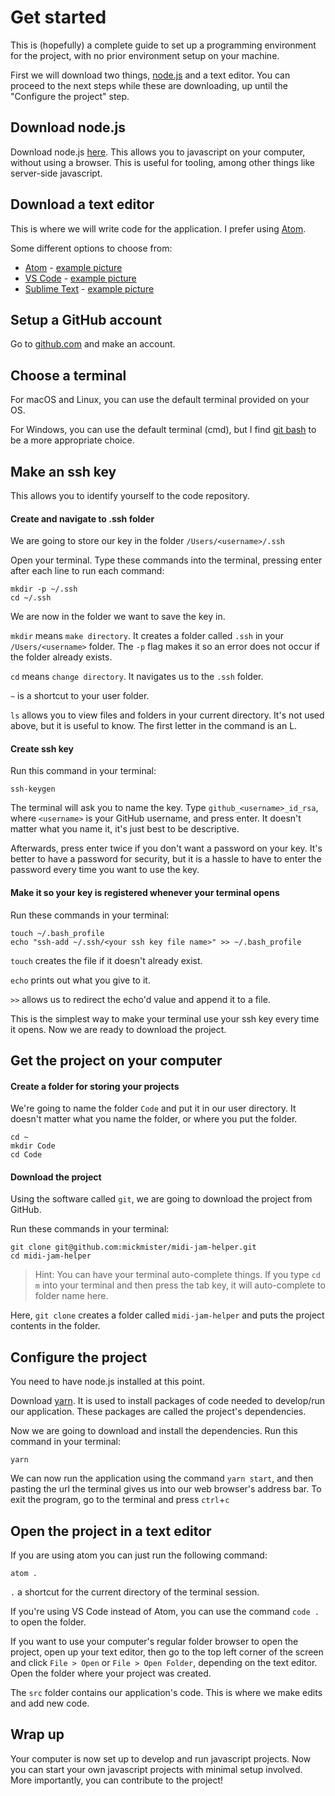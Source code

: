 # Get started

This is (hopefully) a complete guide to set up a programming environment for the project, with no prior environment setup on your machine.

First we will download two things, [node.js](https://nodejs.org/en/download/) and a text editor. You can proceed to the next steps while these are downloading, up until the "Configure the project" step.

## Download node.js

Download node.js [here](https://pages.github.com/).
This allows you to javascript on your computer, without using a browser. This is useful for tooling, among other things like server-side javascript.

## Download a text editor

This is where we will write code for the application. I prefer using [Atom](https://atom.io/).

Some different options to choose from:
* [Atom](https://atom.io/) - [example picture](https://www.fosslinux.com/wp-content/uploads/2017/07/Atom-Text-Editor.jpg)
* [VS Code](https://code.visualstudio.com/) - [example picture](https://www.penta-code.com/wp-content/uploads/2016/11/VSC-Theme.png)
* [Sublime Text](https://www.sublimetext.com/3) - [example picture](https://encrypted-tbn0.gstatic.com/images?q=tbn:ANd9GcRAOCCE1bX4RimarZeAefZYpESqc1nTfVEgDUMCjBCN1n9amaQE)

## Setup a GitHub account

Go to [github.com](https://github.com/) and make an account.

## Choose a terminal
For macOS and Linux, you can use the default terminal provided on your OS.

For Windows, you can use the default terminal (cmd), but I find [git bash](https://git-scm.com/downloads) to be a more appropriate choice.

## Make an ssh key

This allows you to identify yourself to the code repository.  

#### Create and navigate to .ssh folder

We are going to store our key in the folder `/Users/<username>/.ssh`

Open your terminal. Type these commands into the terminal, pressing enter after each line to run each command:

```
mkdir -p ~/.ssh
cd ~/.ssh
```

We are now in the folder we want to save the key in.

`mkdir` means `make directory`. It creates a folder called `.ssh` in your `/Users/<username>` folder. The `-p` flag makes it so an error does not occur if the folder already exists.

`cd` means `change directory`. It navigates us to the `.ssh` folder.

`~` is a shortcut to your user folder.

`ls` allows you to view files and folders in your current directory. It's not used above, but it is useful to know. The first letter in the command is an L.

#### Create ssh key

Run this command in your terminal:

```
ssh-keygen
```

The terminal will ask you to name the key. Type
`github_<username>_id_rsa`, where `<username>` is your GitHub username, and press enter. It doesn't matter what you name it, it's just best to be descriptive.

Afterwards, press enter twice if you don't want a password on your key. It's better to have a password for security, but it is a hassle to have to enter the password every time you want to use the key.

#### Make it so your key is registered whenever your terminal opens

Run these commands in your terminal:

```
touch ~/.bash_profile
echo "ssh-add ~/.ssh/<your ssh key file name>" >> ~/.bash_profile
```

`touch` creates the file if it doesn't already exist.

`echo` prints out what you give to it.

`>>` allows us to redirect the echo'd value and append it to a file.

This is the simplest way to make your terminal use your ssh key every time it opens. Now we are ready to download the project.

## Get the project on your computer

#### Create a folder for storing your projects

We're going to name the folder `Code` and put it in our user directory. It doesn't matter what you name the folder, or where you put the folder.

```
cd ~
mkdir Code
cd Code
```

#### Download the project

Using the software called `git`, we are going to download the project from GitHub.

Run these commands in your terminal:

```
git clone git@github.com:mickmister/midi-jam-helper.git
cd midi-jam-helper
```
> Hint: You can have your terminal auto-complete things. If you type `cd m` into your terminal and then press the tab key, it will auto-complete to folder name here.

Here, `git clone` creates a folder called `midi-jam-helper` and puts the project contents in the folder.

## Configure the project

You need to have node.js installed at this point.

Download [yarn](https://yarnpkg.com/lang/en/docs/install/#windows-stable). It is used to install packages of code needed to develop/run our application. These packages are called the project's dependencies.

Now we are going to download and install the dependencies. Run this command in your terminal:

```
yarn
```

We can now run the application using the command `yarn start`, and then pasting the url the terminal gives us into our web browser's address bar. To exit the program, go to the terminal and press `ctrl`+`c`

## Open the project in a text editor

If you are using atom you can just run the following command:

```
atom .
```

`.` a shortcut for the current directory of the terminal session.

If you're using VS Code instead of Atom, you can use the command `code .` to open the folder.

If you want to use your computer's regular folder browser to open the project, open up your text editor, then go to the top left corner of the screen and click `File > Open` or `File > Open Folder`, depending on the text editor. Open the folder where your project was created.

The `src` folder contains our application's code. This is where we make edits and add new code.

## Wrap up

Your computer is now set up to develop and run javascript projects. Now you can start your own javascript projects with minimal setup involved. More importantly, you can contribute to the project!
